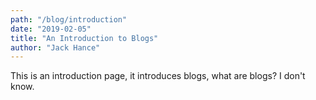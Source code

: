 ```yaml
---
path: "/blog/introduction"
date: "2019-02-05"
title: "An Introduction to Blogs"
author: "Jack Hance"
---
```


This is an introduction page, it introduces blogs, what are blogs? I don't know.